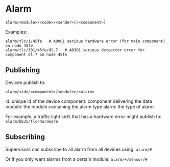 # Alarm
```
alarm/<module>/<code>/<sender>[/<component>]
````

Examples:
```
alarm/tlc/1/45fe   # A0001 serious hardware error (for main component) on node 45fe
alarm/tlc/301/45fe/dl.7   # A0301 serious deteector error for component dl.7 on node 45fe
```

## Publishing
Devices publish to:

`alarm/<id>/<component>/<module>/<alarm>`

id: unique id of the device
component: component delivering the data
module: the module containing the alarm type
alarm: the type of alarm

For example, a traffic light `bb35` that has a hardware error might publish to:
`alarm/bb35/tlc/hardware`


## Subscribing
Supervisors can subscribe to all alarm from all devices using:
`alarm/#`

Or if you only want alarms from a certain module:
`alarm/+/sensor/#`


